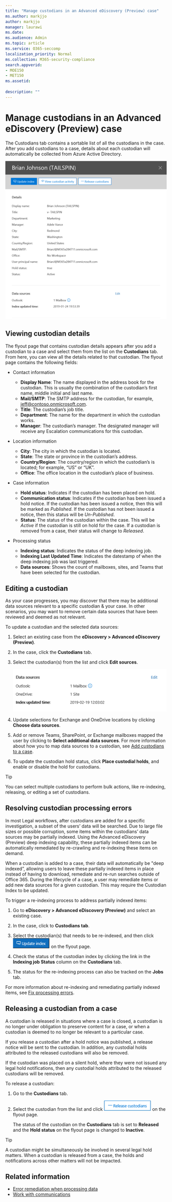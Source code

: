 ```yaml
---
title: "Manage custodians in an Advanced eDiscovery (Preview) case"
ms.author: markjjo
author: markjjo
manager: laurawi
ms.date: 
ms.audience: Admin
ms.topic: article
ms.service: O365-seccomp
localization_priority: Normal
ms.collection: M365-security-compliance 
search.appverid: 
- MOE150
- MET150
ms.assetid: 

description: ""
---
```

# Manage custodians in an Advanced eDiscovery (Preview) case

The Custodians tab contains a sortable list of all the custodians in the case. After you add custodians to a case, details about each custodian will automatically be collected from Azure Active Directory.

![Manage Custodians](../media/CustodianDetails.PNG)

## Viewing custodian details

The flyout page that contains custodian details appears after you add a custodian to a case and select them from the list on the **Custodians** tab. From here, you can view all the details related to that custodian. The flyout page contains the following fields:

- Contact information

  - **Display Name**: The name displayed in the address book for the custodian. This is usually the combination of the custodian’s first name, middle initial and last name.
  - **Mail/SMTP**: The SMTP address for the custodian, for example, jeff@contoso.onmicrosoft.com.  
  - **Title**: The custodian’s job title.
  - **Department**: The name for the department in which the custodian works.
  - **Manager**: The custodian’s manager. The designated manager will receive any Escalation communications for this custodian.
  
- Location information

  - **City**: The city in which the custodian is located.
  - **State**: The state or province in the custodian’s address.
  - **Country/Region**: The country/region in which the custodian’s is located; for example, “US” or “UK”.
  - **Office**: The office location in the custodian’s place of business.

- Case information

  - **Hold status**: Indicates if the custodian has been placed on hold. 
  - **Communication status**: Indicates if the custodian has been issued a hold notice. If the custodian has been issued a notice, then this will be marked as *Published*. If the custodian has not been issued a notice, then this status will be *Un-Published*. 
  - **Status**: The status of the custodian within the case. This will be *Active* if the custodian is still on hold for the case. If a custodian is removed from a case, their status will change to *Released*. 

- Processing status

  - **Indexing status**: Indicates the status of the deep indexing job.  
  - **Indexing Last Updated Time**: Indicates the datestamp of when the deep indexing job was last triggered.
  - **Data sources**: Shows the count of mailboxes, sites, and Teams that have been selected for the custodian.

## Editing a custodian

As your case progresses, you may discover that there may be additional data sources relevant to a specific custodian & your case. In other scenarios, you may want to remove certain data sources that have been reviewed and deemed as not relevant.

To update a custodian and the selected data sources:

1. Select an existing case from the **eDiscovery > Advanced eDiscovery (Preview)**.
  
2. In the case, click the **Custodians** tab.
  
3. Select the custodian(s) from the list and click **Edit sources**.

    ![Edit Data Sources](../media/EditCustodianDataSource.PNG)
  
4. Update selections for Exchange and OneDrive locations by clicking **Choose data sources**.
  
5. Add or remove Teams, SharePoint, or Exchange mailboxes mapped the user by clicking to **Select additional data sources**. For more information about how you to map data sources to a custodian, see [Add custodians to a case](add-custodians-to-case.md).
  
6. To update the custodian hold status, click **Place custodial holds**, and enable or disable the hold for custodians.

> [!TIP]
> You can select multiple custodians to perform bulk actions, like re-indexing, releasing, or editing a set of custodians.

## Resolving custodian processing errors

In most Legal workflows, after custodians are added for a specific investigation, a subset of the users’ data will be searched. Due to large file sizes or possible corruption, some items within the custodians’ data sources may be partially indexed. Using the Advanced eDiscovery (Preview) deep indexing capability, these partially indexed items can be automatically remediated by re-crawling and re-indexing these items on demand. 

When a custodian is added to a case, their data will automatically be "deep indexed”, allowing users to leave these partially indexed items in place instead of having to download, remediate and re-run searches outside of Office 365. During the lifecycle of a case, a user may remediate items or add new data sources for a given custodian. This may require the Custodian Index to be updated. 

To trigger a re-indexing process to address partially indexed items:

1. Go to **eDiscovery > Advanced eDiscovery (Preview)** and select an existing case.

2. In the case, click to **Custodians tab**. 

3. Select the custodian(s) that needs to be re-indexed, and then click ![Update Index](../media/UpdateIndex.PNG) on the flyout page.

4. Check the status of the custodian index by clicking the link in the **Indexing job Status** column on the **Custodians** tab.  

5. The status for the re-indexing process can also be tracked on the **Jobs** tab.

For more information about re-indexing and remediating partially indexed items, see [Fix processing errors](processing-data-for-case.md).

## Releasing a custodian from a case

A custodian is released in situations where a case is closed, a custodian is no longer under obligation to preserve content for a case, or when a custodian is deemed to no longer be relevant to a particular case. 

If you release a custodian after a hold notice was published, a release notice will be sent to the custodian. In addition, any custodial holds attributed to the released custodians will also be removed.

If the custodian was placed on a silent hold, where they were not issued any legal hold notifications, then any custodial holds attributed to the released custodians will be removed.  

To release a custodian: 

1.	Go to the **Custodians** tab.

2.	Select the custodian from the list and click ![Release Custodian](../media/ReleaseCustodian.PNG) on the flyout page.

    The status of the custodian on the **Custodians** tab is set to **Released** and the **Hold status** on the flyout page is changed to **Inactive**. 

> [!TIP]
> A custodian might be simultaneously be involved in several legal hold matters. When a custodian is released from a case, the holds and notifications across other matters will not be impacted.

## Related information

 - [Error remediation when processing data](error-remediation.md) 
- [Work with communications](managing-custodian-communications.md)
